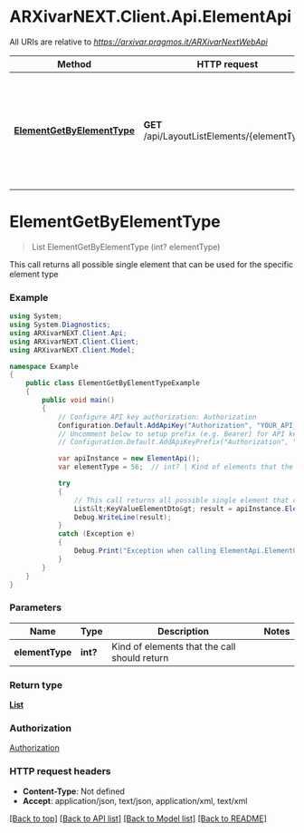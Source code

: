 # ARXivarNEXT.Client.Api.ElementApi

All URIs are relative to *https://arxivar.pragmos.it/ARXivarNextWebApi*

Method | HTTP request | Description
------------- | ------------- | -------------
[**ElementGetByElementType**](ElementApi.md#elementgetbyelementtype) | **GET** /api/LayoutListElements/{elementType} | This call returns all possible single element that can be used for the specific element type


<a name="elementgetbyelementtype"></a>
# **ElementGetByElementType**
> List<KeyValueElementDto> ElementGetByElementType (int? elementType)

This call returns all possible single element that can be used for the specific element type

### Example
```csharp
using System;
using System.Diagnostics;
using ARXivarNEXT.Client.Api;
using ARXivarNEXT.Client.Client;
using ARXivarNEXT.Client.Model;

namespace Example
{
    public class ElementGetByElementTypeExample
    {
        public void main()
        {
            // Configure API key authorization: Authorization
            Configuration.Default.AddApiKey("Authorization", "YOUR_API_KEY");
            // Uncomment below to setup prefix (e.g. Bearer) for API key, if needed
            // Configuration.Default.AddApiKeyPrefix("Authorization", "Bearer");

            var apiInstance = new ElementApi();
            var elementType = 56;  // int? | Kind of elements that the call should return

            try
            {
                // This call returns all possible single element that can be used for the specific element type
                List&lt;KeyValueElementDto&gt; result = apiInstance.ElementGetByElementType(elementType);
                Debug.WriteLine(result);
            }
            catch (Exception e)
            {
                Debug.Print("Exception when calling ElementApi.ElementGetByElementType: " + e.Message );
            }
        }
    }
}
```

### Parameters

Name | Type | Description  | Notes
------------- | ------------- | ------------- | -------------
 **elementType** | **int?**| Kind of elements that the call should return | 

### Return type

[**List<KeyValueElementDto>**](KeyValueElementDto.md)

### Authorization

[Authorization](../README.md#Authorization)

### HTTP request headers

 - **Content-Type**: Not defined
 - **Accept**: application/json, text/json, application/xml, text/xml

[[Back to top]](#) [[Back to API list]](../README.md#documentation-for-api-endpoints) [[Back to Model list]](../README.md#documentation-for-models) [[Back to README]](../README.md)

